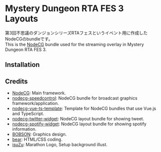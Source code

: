 # Mystery Dungeon RTA FES 3 Layouts
第3回不思議のダンジョンシリーズRTAフェスというイベント用に作成したNodeCGのbundleです。  
This is the [NodeCG](http://github.com/nodecg/nodecg) bundle used for the streaming overlay in Mystery Dungeon RTA FES 3.  

## Installation

## Credits
- [NodeCG](https://github.com/nodecg/nodecg): Main framework.
- [nodecg-speedcontrol](https://github.com/speedcontrol/nodecg-speedcontrol): NodeCG bundle for broadcast graphics framework/application.
- [nodecg-vue-ts-template](https://github.com/zoton2/nodecg-vue-ts-template): Template for NodeCG bundles that use Vue.js and TypeScript.
- [nodecg-twitter-widget](https://github.com/cma2819/nodecg-twitter-widget): NodeCG layout bundle for showing tweet.
- [nodecg-spotify-widget](https://github.com/cma2819/nodecg-spotify-widget): NodeCG layout bundle for showing spotify information.
- [BOBSON](https://twitter.com/BOBSON27): Graphics design.
- [bear](https://twitter.com/bearfaust0123): HTML/CSS coding.
- [isuZu](https://twitter.com/y_isuZu): Marathon Logo, Setup background illust.